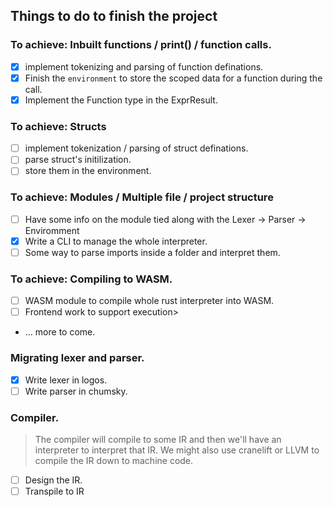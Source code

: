 ## Things to do to finish the project

### To achieve: Inbuilt functions / print() / function calls.

- [x] implement tokenizing and parsing of function definations.
- [x] Finish the `environment` to store the scoped data for a function during the call.
- [x] Implement the Function type in the ExprResult.

### To achieve: Structs

- [ ] implement tokenization / parsing of struct definations.
- [ ] parse struct's initilization.
- [ ] store them in the environment.

### To achieve: Modules / Multiple file / project structure

- [ ] Have some info on the module tied along with the Lexer -> Parser -> Enviromment
- [x] Write a CLI to manage the whole interpreter.
- [ ] Some way to parse imports inside a folder and interpret them.

### To achieve: Compiling to WASM.

- [ ] WASM module to compile whole rust interpreter into WASM.
- [ ] Frontend work to support execution>
- ... more to come.

### Migrating lexer and parser.

- [x] Write lexer in logos.
- [ ] Write parser in chumsky.

### Compiler.

> The compiler will compile to some IR and then we'll have an interpreter to interpret that IR. We might also use cranelift or LLVM to compile the IR down to machine code.

- [ ] Design the IR.
- [ ] Transpile to IR
